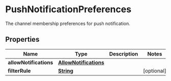 

# PushNotificationPreferences

The channel membership preferences for push notification.

## Properties

| Name | Type | Description | Notes |
|------------ | ------------- | ------------- | -------------|
|**allowNotifications** | [**AllowNotifications**](AllowNotifications.md) |  |  |
|**filterRule** | [**String**](String.md) |  |  [optional] |



